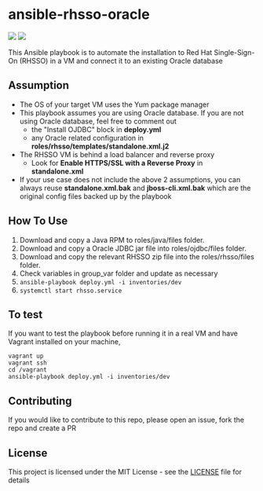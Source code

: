 # ansible-rhsso-oracle
![](https://img.shields.io/github/release/GovTechSG/ansible-rhsso-oracle.svg?style=flat)
![](https://img.shields.io/github/license/GovTechSG/ansible-rhsso-oracle.svg?style=flat)

This Ansible playbook is to automate the installation to Red Hat Single-Sign-On (RHSSO) in a VM and connect it to an existing Oracle database

## Assumption
* The OS of your target VM uses the Yum package manager
* This playbook assumes you are using Oracle database. If you are not using Oracle database, feel free to comment out
  * the "Install OJDBC" block in **deploy.yml**
  * any Oracle related configuration in **roles/rhsso/templates/standalone.xml.j2**
* The RHSSO VM is behind a load balancer and reverse proxy
  * Look for **Enable HTTPS/SSL with a Reverse Proxy** in **standalone.xml**
* If your use case does not include the above 2 assumptions, you can always reuse **standalone.xml.bak** and **jboss-cli.xml.bak** which are the original config files backed up by the playbook

## How To Use
1. Download and copy a Java RPM to roles/java/files folder.
2. Download and copy a Oracle JDBC jar file into roles/ojdbc/files folder.
3. Download and copy the relevant RHSSO zip file into the roles/rhsso/files folder.
4. Check variables in group_var folder and update as necessary
5. `ansible-playbook deploy.yml -i inventories/dev`
6. `systemctl start rhsso.service`

## To test
If you want to test the playbook before running it in a real VM and have Vagrant installed on your machine,
```
vagrant up
vagrant ssh
cd /vagrant
ansible-playbook deploy.yml -i inventories/dev
```

## Contributing
If you would like to contribute to this repo, please open an issue, fork the repo and create a PR

## License
This project is licensed under the MIT License - see the [LICENSE](LICENSE) file for details
